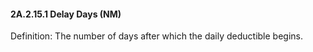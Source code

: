 #### 2A.2.15.1 Delay Days (NM)

Definition: The number of days after which the daily deductible begins.
